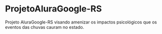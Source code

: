 # ProjetoAluraGoogle-RS
Projeto AluraGoogle-RS visando amenizar os impactos psicológicos que os eventos das chuvas cauram no estado.
